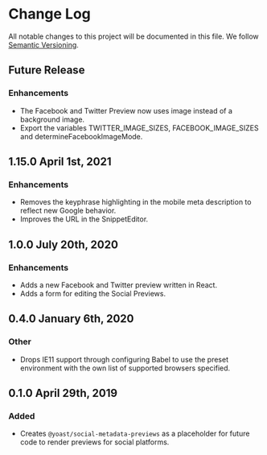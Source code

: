 # Change Log

All notable changes to this project will be documented in this file.
We follow [Semantic Versioning](http://semver.org/).

## Future Release
### Enhancements
* The Facebook and Twitter Preview now uses image instead of a background image.
* Export the variables TWITTER_IMAGE_SIZES, FACEBOOK_IMAGE_SIZES and  determineFacebookImageMode.


## 1.15.0 April 1st, 2021
### Enhancements
* Removes the keyphrase highlighting in the mobile meta description to reflect new Google behavior.
* Improves the URL in the SnippetEditor.

## 1.0.0 July 20th, 2020
### Enhancements
* Adds a new Facebook and Twitter preview written in React.
* Adds a form for editing the Social Previews.

## 0.4.0 January 6th, 2020
### Other
* Drops IE11 support through configuring Babel to use the preset environment with the own list of supported browsers specified.

## 0.1.0 April 29th, 2019
### Added
* Creates `@yoast/social-metadata-previews` as a placeholder for future code to render previews for social platforms.
